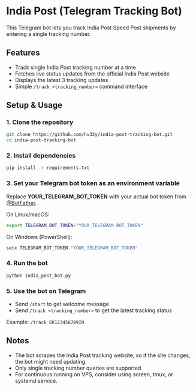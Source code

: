 # India Post (Telegram Tracking Bot)

This Telegram bot lets you track India Post Speed Post shipments by entering a single tracking number.

## Features

- Track single India Post tracking number at a time
- Fetches live status updates from the official India Post website
- Displays the latest 3 tracking updates
- Simple `/track <tracking_number>` command interface

## Setup & Usage

### 1. Clone the repository
```bash
git clone https://github.com/hv33y/india-post-tracking-bot.git
cd india-post-tracking-bot
```

### 2. Install dependencies
```bash
pip install -r requirements.txt
```

### 3. Set your Telegram bot token as an environment variable
Replace **YOUR_TELEGRAM_BOT_TOKEN** with your actual bot token from [@BotFather](https://t.me/BotFather).

On Linux/macOS:
```bash
export TELEGRAM_BOT_TOKEN="YOUR_TELEGRAM_BOT_TOKEN"
```

On Windows (PowerShell):
```bash
setx TELEGRAM_BOT_TOKEN "YOUR_TELEGRAM_BOT_TOKEN"
```

### 4. Run the bot
```bash
python india_post_bot.py
```

### 5. Use the bot on Telegram
- Send ```/start``` to get welcome message
- Send ```/track <tracking_number>``` to get the latest tracking status

Example:
```/track EK123456789IN```

## Notes
- The bot scrapes the India Post tracking website, so if the site changes, the bot might need updating.
- Only single tracking number queries are supported.
- For continuous running on VPS, consider using screen, tmux, or systemd service.

